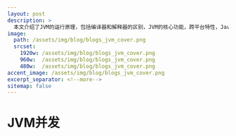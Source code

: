 ```yaml
---
layout: post
description: > 
  本文介绍了JVM的运行原理，包括编译器和解释器的区别，JVM的核心功能，跨平台特性，Java内存区域，对象在堆中的内存分配，垃圾回收等。
image: 
  path: /assets/img/blog/blogs_jvm_cover.png
  srcset: 
    1920w: /assets/img/blog/blogs_jvm_cover.png
    960w:  /assets/img/blog/blogs_jvm_cover.png
    480w:  /assets/img/blog/blogs_jvm_cover.png
accent_image: /assets/img/blog/blogs_jvm_cover.png
excerpt_separator: <!--more-->
sitemap: false
---
```

# JVM并发
